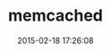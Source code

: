 ---
layout: post
title:  "memcached"
repo:   "evan/memcached"
date:   2015-02-18 17:26:08
gemurl: http://evan.github.com/evan/memcached/
---
